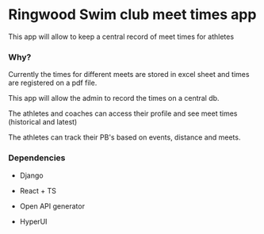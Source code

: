 # Ringwood Swim club meet times app

This app will allow to keep a central record of meet times for athletes

### Why?

Currently the times for different meets are stored in excel sheet and times are registered on a pdf file.

This app will allow the admin to record the times on a central db.

The athletes and coaches can access their profile and see meet times (historical and latest)

The athletes can track their PB's based on events, distance and meets.

### Dependencies

- Django

- React + TS

- Open API generator

- HyperUI
